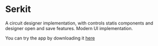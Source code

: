 # Serkit
A circuit designer implementation, with controls statis components and designer open and save features. Modern UI implementation.

You can try the app by downloading it [here](https://github.com/starhash/Serkit/releases/tag/1.0)
